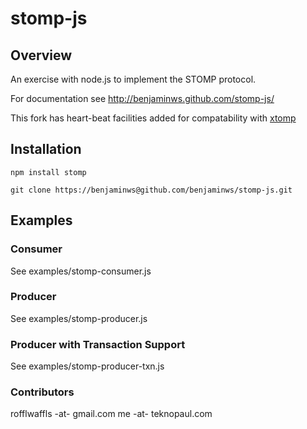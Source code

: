 stomp-js
========

## Overview

An exercise with node.js to implement the STOMP protocol.

For documentation see http://benjaminws.github.com/stomp-js/

This fork has heart-beat facilities added for compatability with [xtomp](http://xtomp.tp23.org)

## Installation

`npm install stomp`

`git clone https://benjaminws@github.com/benjaminws/stomp-js.git`

## Examples

### Consumer

See examples/stomp-consumer.js

### Producer

See examples/stomp-producer.js

### Producer with Transaction Support

See examples/stomp-producer-txn.js

### Contributors

rofflwaffls -at- gmail.com
me -at- teknopaul.com
